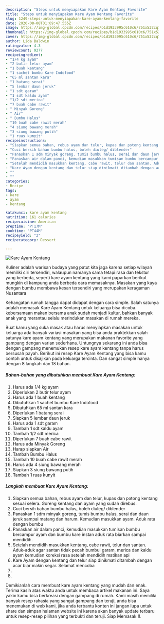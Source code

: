 ```yaml
---
description: "Steps untuk menyiapakan Kare Ayam Kentang Favorite"
title: "Steps untuk menyiapakan Kare Ayam Kentang Favorite"
slug: 1249-steps-untuk-menyiapakan-kare-ayam-kentang-favorite
date: 2020-08-08T01:09:47.555Z
image: https://img-global.cpcdn.com/recipes/b1d1933995c610c6/751x532cq70/kare-ayam-kentang-foto-resep-utama.jpg
thumbnail: https://img-global.cpcdn.com/recipes/b1d1933995c610c6/751x532cq70/kare-ayam-kentang-foto-resep-utama.jpg
cover: https://img-global.cpcdn.com/recipes/b1d1933995c610c6/751x532cq70/kare-ayam-kentang-foto-resep-utama.jpg
author: Lida Baldwin
ratingvalue: 4.3
reviewcount: 9277
recipeingredient:
- "1/4 kg ayam"
- "2 butir telur ayam"
- "1 buah kentang"
- "1 sachet bumbu Kare Indofood"
- "65 ml santan kara"
- "1 batang serai"
- "5 lembar daun jeruk"
- "1 sdt garam"
- "1 sdt kaldu ayam"
- "1/2 sdt merica"
- "7 buah cabe rawit"
- " Minyak Goreng"
- " Air"
- " Bumbu Halus"
- "10 buah cabe rawit merah"
- "4 siung bawang merah"
- "3 siung bawang putih"
- "1 ruas kunyit"
recipeinstructions:
- "Siapkan semua bahan, rebus ayam dan telur, kupas dan potong kentang sesuai selera. Goreng kentang dan ayam yang sudah direbus."
- "Cuci bersih bahan bumbu halus, boleh diuleg/ diblender"
- "Panaskan 1 sdm minyak goreng, tumis bumbu halus, serai dan daun jeruk sampai matang dan harum. Kemudian masukkan ayam. Aduk rata dengan bumbu"
- "Panaskan air dalam panci, kemudian masukkan tumisan bumbu bercampur ayam dan bumbu kare instan aduk rata biarkan sampai mendidih."
- "Setelah mendidih masukkan kentang, cabe rawit, telur dan santan. Aduk-aduk agar santan tidak pecah bumbui garam, merica dan kaldu ayam kemudian koreksi rasa setelah mendidih matikan api"
- "Kare Ayam dengan kentang dan telur siap dinikmati ditambah dengan acar biar makin segar. Selamat mencoba"
- ""
- ""
categories:
- Recipe
tags:
- kare
- ayam
- kentang

katakunci: kare ayam kentang 
nutrition: 161 calories
recipecuisine: American
preptime: "PT17M"
cooktime: "PT44M"
recipeyield: "2"
recipecategory: Dessert

---
```



![Kare Ayam Kentang](https://img-global.cpcdn.com/recipes/b1d1933995c610c6/751x532cq70/kare-ayam-kentang-foto-resep-utama.jpg)

Kuliner adalah warisan budaya yang patut kita jaga karena setiap wilayah memiliki ciri tersendiri, walaupun namanya sama tetapi rasa dan tekstur yang berbeda, seperti kare ayam kentang yang kami paparkan berikut mungkin di kampung anda berbeda cara memasaknya. Masakan yang kaya dengan bumbu membawa kesan tersendiri yang merupakan keragaman Nusantara

Kehangatan rumah tangga dapat didapat dengan cara simple. Salah satunya adalah memasak Kare Ayam Kentang untuk keluarga bisa dicoba. kebersamaan makan bersama anak sudah menjadi kultur, bahkan banyak anak yang merantau selalu merindukan masakan di rumah mereka.



Buat kamu yang suka masak atau harus menyiapkan masakan untuk keluarga ada banyak variasi masakan yang bisa anda praktekkan salah satunya kare ayam kentang yang merupakan makanan favorite yang gampang dengan varian sederhana. Untungnya sekarang ini anda bisa dengan gampang menemukan resep kare ayam kentang tanpa harus bersusah payah.
Berikut ini resep Kare Ayam Kentang yang bisa kamu contoh untuk disajikan pada keluarga tercinta. Dan sangat simple hanya dengan 8 langkah dan 18 bahan.


<!--inarticleads1-->

##### Bahan-bahan yang dibutuhkan membuat Kare Ayam Kentang:

1. Harus ada 1/4 kg ayam
1. Diperlukan 2 butir telur ayam
1. Harus ada 1 buah kentang
1. Dibutuhkan 1 sachet bumbu Kare Indofood
1. Dibutuhkan 65 ml santan kara
1. Diperlukan 1 batang serai
1. Siapkan 5 lembar daun jeruk
1. Harus ada 1 sdt garam
1. Tambah 1 sdt kaldu ayam
1. Tambah 1/2 sdt merica
1. Diperlukan 7 buah cabe rawit
1. Harus ada  Minyak Goreng
1. Harap siapkan  Air
1. Tambah  Bumbu Halus
1. Tambah 10 buah cabe rawit merah
1. Harus ada 4 siung bawang merah
1. Siapkan 3 siung bawang putih
1. Tambah 1 ruas kunyit




<!--inarticleads2-->

##### Langkah membuat  Kare Ayam Kentang:

1. Siapkan semua bahan, rebus ayam dan telur, kupas dan potong kentang sesuai selera. Goreng kentang dan ayam yang sudah direbus.
1. Cuci bersih bahan bumbu halus, boleh diuleg/ diblender
1. Panaskan 1 sdm minyak goreng, tumis bumbu halus, serai dan daun jeruk sampai matang dan harum. Kemudian masukkan ayam. Aduk rata dengan bumbu
1. Panaskan air dalam panci, kemudian masukkan tumisan bumbu bercampur ayam dan bumbu kare instan aduk rata biarkan sampai mendidih.
1. Setelah mendidih masukkan kentang, cabe rawit, telur dan santan. Aduk-aduk agar santan tidak pecah bumbui garam, merica dan kaldu ayam kemudian koreksi rasa setelah mendidih matikan api
1. Kare Ayam dengan kentang dan telur siap dinikmati ditambah dengan acar biar makin segar. Selamat mencoba
1. 
1. 




Demikianlah cara membuat kare ayam kentang yang mudah dan enak. Terima kasih atas waktu anda untuk membaca artikel makanan ini. Saya yakin kamu bisa berkreasi dengan gampang di rumah. Kami masih memiliki banyak resep rahasia yang sangat gampang dan teruji, anda bisa menemukan di web kami, jika anda terbantu konten ini jangan lupa untuk share dan simpan halaman website ini karena akan banyak update terbaru untuk resep-resep pilihan yang terbukti dan teruji. Siap Memasak !!. 
